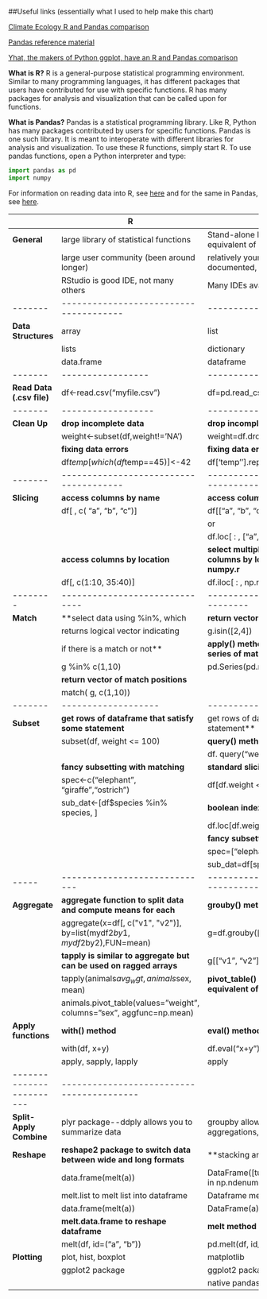 ##Useful links (essentially what I used to help make this chart) 

[Climate Ecology R and Pandas comparison](http://climateecology.wordpress.com/2014/02/10/a-side-by-side-example-of-r-and-python/)  

[Pandas reference material](http://pandas.pydata.org/pandas-docs/stable/comparison_with_r.html)  

[Yhat, the makers of Python ggplot, have an R and Pandas comparison](http://blog.yhathq.com/posts/R-and-pandas-and-what-ive-learned-about-each.html) 


**What is R?** R is a general-purpose statistical programming environment. Similar to many programming languages, it has different packages that users have contributed for use with specific functions. R has many packages for analysis and visualization that can be called upon for functions. 

**What is Pandas?** Pandas is a statistical programming library. Like R, Python has many packages contributed by users for specific functions. Pandas is one such library. It is meant to interoperate with different libraries for analysis and visualization.
To use these R functions, simply start R. To use pandas functions, open a Python interpreter and type:

```python
import pandas as pd
import numpy
```

For information on reading data into R, see [here](https://github.com/datacarpentry/datacarpentry/blob/master/lessons/R/01-starting-with-data.Rmd) and for the same in Pandas, see [here](https://github.com/datacarpentry/datacarpentry/blob/master/lessons/python/01-starting-with-data.md).

| 		| R 									| Pandas |
|-------|---------------------------------------|--------|
|**General**| large library of statistical functions | Stand-alone library, Python being the equivalent of ‘R’ on the whole 
|       | large user community (been around longer) | relatively young, but readably documented, module | 
|		| RStudio is good IDE, not many others | Many IDEs available |
|-------|--------------------------------------|----------|
|**Data Structures**| array | list |
|       | lists | dictionary |
|       | data.frame | dataframe |
|-------|-----------------|------------------------|
|**Read Data (.csv file)**| df<-read.csv(“myfile.csv”) | df=pd.read_csv(“blah.csv”) |
|-------|------------------|-------------------|
| **Clean Up** | **drop incomplete data**            | **drop incomplete data** |
|		|	  weight<-subset(df,weight!=’NA’) | weight=df.dropna(subset=[‘weight’]) |
|       |  **fixing data errors**              |   **fixing data errors** |
|       |   df$temp[which(df$temp==45)]<-42   | df[‘temp’’].replace(45, 42, inplace=True) |
|-------|--------------------------------------|-------------------------------------------|
|**Slicing** | **access columns by name** | **access columns by name** |
|        |df[ , c( “a”, “b”, “c”)] | df[[“a”, “b”, “c”]] |
|        |                         | or |
|        |                         | df.loc[ : , [“a”, “b”, “c”]] |
|        | **access columns by location** |   **select multiple, noncontinguous, columns by location--use .iloc and numpy.r** |
|        | df[, c(1:10, 35:40)]         |      df.iloc[ : , np.r_[:10, 35:40]] |
|--------|------------------------------|--------------------------------------|
|**Match** | **select data using %in%, which   | **return vector of match positions** |
|      | returns logical vector indicating | g.isin([2,4]) |
|      |  if there is a match or not** |     **apply() method to return a pandas series of matches** |
|      |   g %in% c(1,10)       |     pd.Series(pd.match(g,[1,10], np.nan)  |
|      | **return vector of match positions** |   |
|		| match( g, c(1,10)) | |
|-------|-------------------|------------------|
|**Subset** | **get rows of dataframe that satisfy some statement** | get rows of dataframe that satisfy some statement** |
|       | subset(df, weight <= 100) | **query() method** |
|       |                           | df. query(“weight” <= 100) |
|       | **fancy subsetting with matching**       | **standard slicing** |
|       | spec<-c(“elephant”, “giraffe”,“ostrich”)  | df[df.weight <= 100] |
|       |  sub_dat<-[df$species %in% species, ] | **boolean indexing** | 
|		|							            | df.loc[df.weight <=100] |
|		|										| **fancy subsetting with matching** |
|		|										| spec=[“elephant”, “giraffe”, “ostrich”] |
|		|	    								| sub_dat=df[species[‘species’].isin(spec)] |
|-----|-----------------------------|-------------------------------------------|
|**Aggregate** | **aggregate function to split data and compute means for each** |  **grouby() method** |
|              |aggregate(x=df[, c("v1", "v2")], by=list(mydf2$by1,mydf2$by2),FUN=mean) | g=df.grouby([“by1”, “by2”]) |
|		       |**tapply is similar to aggregate but can be used on ragged arrays** | g[[“v1”, “v2”]].mean()   |
|              |tapply(animals$avg_wgt,animals$sex, mean)  | **pivot_table() method is pandas equivalent of tapply** |
|		                                       |    animals.pivot_table(values=”weight”, columns=”sex”, aggfunc=np.mean) |	|--------------|--------------------------------------|---------------------|
|**Apply functions** | **with() method**              | **eval() method**  |
|       |  with(df, x+y)                        | df.eval(“x+y”)   |
|       | apply, sapply, lapply                 | apply            |
|------------------------|-----------------------------------------|
|**Split-Apply Combine** | plyr package--ddply allows you to summarize data | groupby allows transformations, aggregations,  |  |       |                                       | and easy-access plotting functions |
|**Reshape** | **reshape2 package to switch data between wide and long formats** | **stacking and unstacking with melt and  		|	melt.array to melt array into data frame | pivot methods**  |
|       | data.frame(melt(a))					| DataFrame([tuple(list(x)+[val]) for x, val in np.ndenumerate(a)]
|       | melt.list to melt list into dataframe | Dataframe method |
|       | data.frame(melt(a))                   | DataFrame(a) | 
|       | **melt.data.frame to reshape dataframe** | **melt method** |
|       | melt(df, id=(“a”, “b”))               | pd.melt(df, id_vars=[“a”, “b”]) |
|**Plotting**| plot, hist, boxplot                  | matplotlib    |
|        | ggplot2 package						| ggplot2 package |
|        |                                      | native pandas (hist, plot, boxplot) |

   


